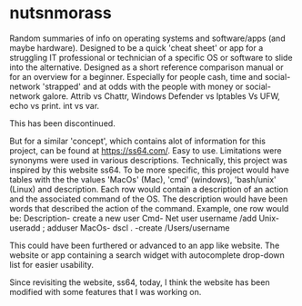 # nutsnmorass
Random summaries of info on operating systems and software/apps (and maybe hardware).  Designed to be a quick 'cheat sheet' or app for a struggling IT professional or technician of a specific OS or software to slide into the alternative.  Designed as a short reference comparison manual or for an overview for a beginner.  Especially for people cash, time and social-network 'strapped' and at odds with the people with money or social-network galore.  Attrib vs Chattr, Windows Defender vs Iptables Vs UFW, echo vs print. int vs var.

This has been discontinued.

But for a similar 'concept', which contains alot of information for this project, can be found at https://ss64.com/. Easy to use.  Limitations were synonyms were used in various descriptions.  Technically, this project was inspired by this website ss64.  To be more specific, this project would have tables with the the values 'MacOs' (Mac), 'cmd' (windows), 'bash/unix' (Linux) and description.  Each row would contain a description of an action and the associated command of the OS.  The description would have been words that described the action of the command.
Example, one row would be:
Description- create a new user
Cmd- Net user username /add
Unix- useradd ; adduser
MacOs- dscl . -create /Users/username

This could have been furthered or advanced to an app like website.  The website or app containing a search widget with autocomplete drop-down list for easier usability.

Since revisiting the website, ss64, today, I think the website has been modified with some features that I was working on.

